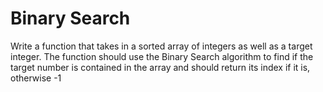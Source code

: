 # Binary Search
Write a function that takes in a sorted array of integers as well as a target integer. The function should
use the Binary Search algorithm to find if the target number is contained in the array and should return
its index if it is, otherwise -1